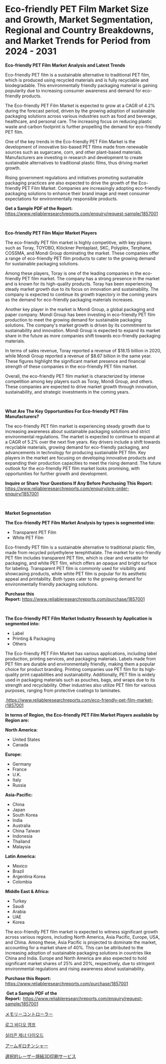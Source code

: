 <p><h1>Eco-friendly PET Film Market Size and Growth, Market Segmentation, Regional and Country Breakdowns, and Market Trends for Period from 2024 -  2031</h1></p><p><strong>Eco-friendly PET Film Market Analysis and Latest Trends</strong></p>
<p><p>Eco-friendly PET film is a sustainable alternative to traditional PET film, which is produced using recycled materials and is fully recyclable and biodegradable. This environmentally friendly packaging material is gaining popularity due to increasing consumer awareness and demand for eco-friendly products.</p><p>The Eco-friendly PET Film Market is expected to grow at a CAGR of 4.2% during the forecast period, driven by the growing adoption of sustainable packaging solutions across various industries such as food and beverage, healthcare, and personal care. The increasing focus on reducing plastic waste and carbon footprint is further propelling the demand for eco-friendly PET film.</p><p>One of the key trends in the Eco-friendly PET Film Market is the development of innovative bio-based PET films made from renewable sources such as sugarcane, corn, and other plant-based materials. Manufacturers are investing in research and development to create sustainable alternatives to traditional plastic films, thus driving market growth.</p><p>Rising government regulations and initiatives promoting sustainable packaging practices are also expected to drive the growth of the Eco-friendly PET Film Market. Companies are increasingly adopting eco-friendly packaging solutions to enhance their brand image and meet consumer expectations for environmentally responsible products.</p></p>
<p><strong>Get a Sample PDF of the Report:&nbsp;</strong> <a href="https://www.reliableresearchreports.com/enquiry/request-sample/1857001">https://www.reliableresearchreports.com/enquiry/request-sample/1857001</a></p>
<p>&nbsp;</p>
<p><strong>Eco-friendly PET Film Major Market Players</strong></p>
<p><p>The eco-friendly PET film market is highly competitive, with key players such as Toray, TOYOBO, Klöckner Pentaplast, SKC, Polyplex, Terphane, COSSMA, and Mondi Group dominating the market. These companies offer a range of eco-friendly PET film products to cater to the growing demand for sustainable packaging solutions.</p><p>Among these players, Toray is one of the leading companies in the eco-friendly PET film market. The company has a strong presence in the market and is known for its high-quality products. Toray has been experiencing steady market growth due to its focus on innovation and sustainability. The company is expected to continue its growth trajectory in the coming years as the demand for eco-friendly packaging materials increases.</p><p>Another key player in the market is Mondi Group, a global packaging and paper company. Mondi Group has been investing in eco-friendly PET film production to meet the growing demand for sustainable packaging solutions. The company's market growth is driven by its commitment to sustainability and innovation. Mondi Group is expected to expand its market share in the future as more companies shift towards eco-friendly packaging materials.</p><p>In terms of sales revenue, Toray reported a revenue of $18.15 billion in 2020, while Mondi Group reported a revenue of $8.67 billion in the same year. These figures highlight the significant market presence and financial strength of these companies in the eco-friendly PET film market.</p><p>Overall, the eco-friendly PET film market is characterized by intense competition among key players such as Toray, Mondi Group, and others. These companies are expected to drive market growth through innovation, sustainability, and strategic investments in the coming years.</p></p>
<p>&nbsp;</p>
<p><strong>What Are The Key Opportunities For Eco-friendly PET Film Manufacturers?</strong></p>
<p><p>The eco-friendly PET film market is experiencing steady growth due to increasing awareness about sustainable packaging solutions and strict environmental regulations. The market is expected to continue to expand at a CAGR of 5.2% over the next five years. Key drivers include a shift towards recyclable materials, growing demand for eco-friendly packaging, and advancements in technology for producing sustainable PET film. Key players in the market are focusing on developing innovative products and expanding their production capacities to meet the rising demand. The future outlook for the eco-friendly PET film market looks promising, with opportunities for further growth and development.</p></p>
<p><strong>Inquire or Share Your Questions If Any Before Purchasing This Report:</strong> <a href="https://www.reliableresearchreports.com/enquiry/pre-order-enquiry/1857001">https://www.reliableresearchreports.com/enquiry/pre-order-enquiry/1857001</a></p>
<p>&nbsp;</p>
<p><strong>Market Segmentation</strong></p>
<p><strong>The Eco-friendly PET Film Market Analysis by types is segmented into:</strong></p>
<p><ul><li>Transparent PET Film</li><li>White PET Film</li></ul></p>
<p><p>Eco-friendly PET film is a sustainable alternative to traditional plastic film, made from recycled polyethylene terephthalate. The market for eco-friendly PET film includes transparent PET film, which is clear and versatile for packaging, and white PET film, which offers an opaque and bright surface for labeling. Transparent PET film is commonly used for visibility and showcasing products, while white PET film is popular for its aesthetic appeal and printability. Both types cater to the growing demand for environmentally friendly packaging solutions.</p></p>
<p><strong>Purchase this Report:&nbsp;</strong><a href="https://www.reliableresearchreports.com/purchase/1857001">https://www.reliableresearchreports.com/purchase/1857001</a></p>
<p>&nbsp;</p>
<p><strong>The Eco-friendly PET Film Market Industry Research by Application is segmented into:</strong></p>
<p><ul><li>Label</li><li>Printing & Packaging</li><li>Others</li></ul></p>
<p><p>The Eco-friendly PET Film Market has various applications, including label production, printing services, and packaging materials. Labels made from PET film are durable and environmentally friendly, making them a popular choice for product branding. Printing companies use PET film for its high-quality print capabilities and sustainability. Additionally, PET film is widely used in packaging materials such as pouches, bags, and wraps due to its strength and recyclability. Other industries also utilize PET film for various purposes, ranging from protective coatings to laminates.</p></p>
<p><a href="https://www.reliableresearchreports.com/eco-friendly-pet-film-market-r1857001">&nbsp;https://www.reliableresearchreports.com/eco-friendly-pet-film-market-r1857001</a></p>
<p><strong>In terms of Region, the Eco-friendly PET Film Market Players available by Region are:</strong></p>
<p>
    <p> <strong> North America: </strong>
        <ul>
            <li>United States</li>
            <li>Canada</li>
        </ul>
        </p> 
    <p> <strong> Europe: </strong>
        <ul>
            <li>Germany</li>
            <li>France</li>
            <li>U.K.</li>
            <li>Italy</li>
            <li>Russia</li>
        </ul>
        </p> 
    <p> <strong> Asia-Pacific: </strong>
        <ul>
            <li>China</li>
            <li>Japan</li>
            <li>South Korea</li>
            <li>India</li>
            <li>Australia</li>
            <li>China Taiwan</li>
            <li>Indonesia</li>
            <li>Thailand</li>
            <li>Malaysia</li>
        </ul>
        </p> 
    <p> <strong> Latin America: </strong>
        <ul>
            <li>Mexico</li>
            <li>Brazil</li>
            <li>Argentina Korea</li>
            <li>Colombia</li>
        </ul>
        </p> 
    <p> <strong> Middle East & Africa: </strong>
        <ul>
            <li>Turkey</li>
            <li>Saudi</li>
            <li>Arabia</li>
            <li>UAE</li>
            <li>Korea</li>
        </ul>
    </p>
    </p>
<p><p>The eco-friendly PET film market is expected to witness significant growth across various regions, including North America, Asia Pacific, Europe, USA, and China. Among these, Asia Pacific is projected to dominate the market, accounting for a market share of 40%. This can be attributed to the increasing adoption of sustainable packaging solutions in countries like China and India. Europe and North America are also expected to hold significant market shares of 25% and 20%, respectively, due to stringent environmental regulations and rising awareness about sustainability.</p></p>
<p><strong>Purchase this Report: </strong><a href="https://www.reliableresearchreports.com/purchase/1857001">https://www.reliableresearchreports.com/purchase/1857001</a></p>
<p>&nbsp;<strong>Get a Sample PDF of the Report:&nbsp;&nbsp;</strong><a href="https://www.reliableresearchreports.com/enquiry/request-sample/1857001">https://www.reliableresearchreports.com/enquiry/request-sample/1857001</a></p>
<p><strong></strong></p>
<p><p><a href="https://github.com/LizaHeller2023/Market-Research-Report-List-1/blob/main/2093096124386.md">メモリーコントローラー</a></p><p><a href="https://github.com/sammyUltyylrich9067856/Market-Research-Report-List-2/blob/main/6403775122433.md">로그 비디오 앰프</a></p><p><a href="https://medium.com/@frankfurter67567/%EC%8B%A4%EB%A6%AC%EC%BD%98-%EC%A0%9C%EB%84%88-%EB%8B%A4%EC%9D%B4%EC%98%A4%EB%93%9C-%EC%8B%9C%EC%9E%A5-%EA%B7%9C%EB%AA%A8%EB%8A%94-%EA%B8%80%EB%A1%9C%EB%B2%8C-%EC%82%B0%EC%97%85%EC%97%90%EC%84%9C-%EC%B5%9C%EA%B3%A0%EC%9D%98-%EB%A7%88%EC%BC%80%ED%8C%85-%EC%B1%84%EB%84%90%EC%9D%84-%EB%B3%B4%EC%97%AC%EC%A4%8D%EB%8B%88%EB%8B%A4-0d721b9a2a2b">실리콘 제너 다이오드</a></p><p><a href="https://medium.com/@cielostamm/%E3%82%A2%E3%83%BC%E3%83%A0%E3%82%AE%E3%83%AD%E3%83%81%E3%83%B3%E3%82%B7%E3%82%A2%E5%B8%82%E5%A0%B4-%E5%B8%82%E5%A0%B4%E3%82%B7%E3%82%A7%E3%82%A2-%E5%B8%82%E5%A0%B4%E3%83%88%E3%83%AC%E3%83%B3%E3%83%89-%E3%81%8A%E3%82%88%E3%81%B3%E5%B0%86%E6%9D%A5%E3%81%AE%E6%88%90%E9%95%B7%E3%82%92%E6%8E%A2%E3%82%8B-accd11362e43">アームギロチンシャー</a></p><p><a href="https://medium.com/@estasprer20231/%E3%82%BB%E3%83%AC%E3%82%AF%E3%83%86%E3%82%A3%E3%83%96%E3%83%AC%E3%83%BC%E3%82%B6%E3%83%BC%E3%82%B7%E3%83%B3%E3%83%86%E3%83%AA%E3%83%B3%E3%82%B03d%E3%83%97%E3%83%AA%E3%83%B3%E3%83%86%E3%82%A3%E3%83%B3%E3%82%B0%E3%82%B5%E3%83%BC%E3%83%93%E3%82%B9%E5%B8%82%E5%A0%B4-%E3%82%BF%E3%82%A4%E3%83%97-%E3%82%A2%E3%83%97%E3%83%AA%E3%82%B1%E3%83%BC%E3%82%B7%E3%83%A7%E3%83%B3-%E3%81%8A%E3%82%88%E3%81%B3%E5%9C%B0%E7%90%86%E3%81%AB%E3%82%88%E3%82%8B%E5%8C%85%E6%8B%AC%E7%9A%84%E3%81%AA%E8%A9%95%E4%BE%A1-a318bf9ebb60">選択的レーザー焼結3D印刷サービス</a></p></p>
